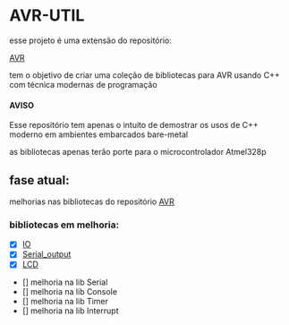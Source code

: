 # AVR-UTIL
esse projeto é uma extensão do repositório:

[AVR](https://github.com/RecursiveError/AVR)

tem o objetivo de criar uma coleção de bibliotecas para AVR usando C++ com técnica modernas de programação   

#### AVISO
Esse repositório tem apenas o intuito de demostrar os usos de C++ moderno em ambientes embarcados bare-metal 

as bibliotecas apenas terão porte para o microcontrolador Atmel328p 

## fase atual:
melhorias nas bibliotecas do repositório 
[AVR](https://github.com/RecursiveError/AVR)
### bibliotecas em melhoria:

- [x] [IO](lib/IO)
- [x] [Serial_output](lib/SO)
- [x] [LCD](lib/LCD)
- [] melhoria na lib Serial
- [] melhoria na lib Console
- [] melhoria na lib Timer
- [] melhoria na lib Interrupt

